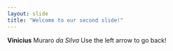 ```yaml
---
layout: slide
title: "Welcome to our second slide!"
---
```

**Vinicius** Muraro *da Silva*
Use the left arrow to go back!

